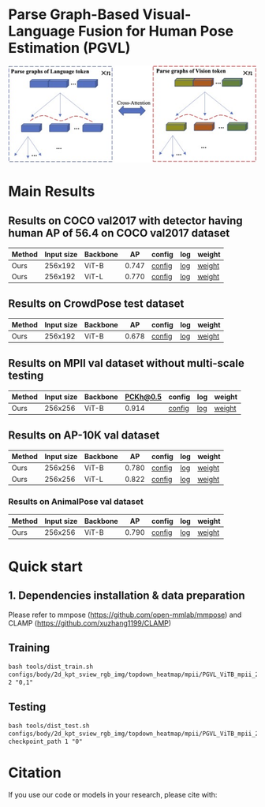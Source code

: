 # Parse Graph-Based Visual-Language Fusion for Human Pose Estimation (PGVL)

![Illustrating the architecture of the proposed PGVL](figs/overview.jpg)
# Main Results
## Results on COCO val2017 with detector having human AP of 56.4 on COCO val2017 dataset
| Method            | Input size | Backbone |    AP |config|log|weight|
|--------------------|------------|--------|-------|----|----|-------|
| Ours    |    256x192   |   ViT-B | 0.747  |[config](PGVL/configs/body/2d_kpt_sview_rgb_img/topdown_heatmap/coco/PGVL_ViTB_coco_256X192.py)|[log](https://huggingface.co/shhibbnglulul/PGVL/blob/main/20241220_225929_coco_ViT_B.log)|[weight](https://huggingface.co/shhibbnglulul/PGVL/blob/main/best_AP_epoch_210_coco_ViT_B.pth)
| Ours    |    256x192   |   ViT-L | 0.770  |[config](PGVL/configs/body/2d_kpt_sview_rgb_img/topdown_heatmap/coco/PGVL_ViTL_coco_256X192.py)|[log](https://huggingface.co/shhibbnglulul/PGVL/blob/main/20241224_154254_COCO_VIT_L.log)|[weight](https://huggingface.co/shhibbnglulul/PGVL/blob/main/best_AP_epoch_190_COCO_VIT_L.pth)

## Results on CrowdPose test dataset
| Method            | Input size | Backbone |    AP |config|log|weight|
|--------------------|------------|--------|-------|----|----|-------|
| Ours    |    256x192   |   ViT-B | 0.678  |[config](PGVL/configs/body/2d_kpt_sview_rgb_img/topdown_heatmap/crowdpose/PGVL_ViTB_crowdpose_256X192.py)|[log](https://huggingface.co/shhibbnglulul/PGVL/blob/main/20241219_211951_CP_VIT_B.log)|[weight](https://huggingface.co/shhibbnglulul/PGVL/blob/main/best_AP_epoch_200__CP_VIT_B.pth)

## Results on MPII val dataset without multi-scale testing
| Method            | Input size | Backbone |    PCKh@0.5 |config|log|weight|
|--------------------|------------|--------|-------|----|----|-------|
| Ours    |    256x256   |   ViT-B | 0.914  |[config](PGVL/configs/body/2d_kpt_sview_rgb_img/topdown_heatmap/mpii/PGVL_ViTB_mpii_256x256.py)|[log](https://huggingface.co/shhibbnglulul/PGVL/blob/main/20250111_141721_MPII_VIT_B.log)|[weight](https://huggingface.co/shhibbnglulul/PGVL/blob/main/best_PCKh_epoch_200_MPII_VIT_B.pth)

## Results on AP-10K val dataset
| Method            | Input size | Backbone |    AP |config|log|weight|
|--------------------|------------|--------|-------|----|----|-------|
| Ours    |    256x256   |   ViT-B | 0.780  |[config](PGVL/configs/animal/2d_kpt_sview_rgb_img/topdown_heatmap/ap10k/PGVL_ViTB_ap10k_256x256.py)|[log](https://huggingface.co/shhibbnglulul/PGVL/blob/main/20241224_231343__AP10K_VIT_B.log)|[weight](https://huggingface.co/shhibbnglulul/PGVL/blob/main/best_AP_epoch_210_AP10K_VIT_B.pth)
| Ours    |    256x256   |   ViT-L | 0.822  |[config](PGVL/configs/animal/2d_kpt_sview_rgb_img/topdown_heatmap/ap10k/PGVL_ViTL_ap10k_256x256.py)|[log](https://huggingface.co/shhibbnglulul/PGVL/blob/main/20241219_182059.log)|[weight](https://huggingface.co/shhibbnglulul/PGVL/blob/main/best_AP_epoch_185.pth)

### Results on AnimalPose val dataset
| Method            | Input size | Backbone |    AP |config|log|weight|
|--------------------|------------|--------|-------|----|----|-------|
| Ours    |    256x256   |   ViT-B | 0.790  |[config](PGVL/configs/animal/2d_kpt_sview_rgb_img/topdown_heatmap/animalpose/PGVL_ViTB_animalpose_256x256.py)|[log](https://huggingface.co/shhibbnglulul/PGVL/blob/main/20241224_192746_AnimalPose_VIT_B.log)|[weight](https://huggingface.co/shhibbnglulul/PGVL/blob/main/best_AP_epoch_200_AnimalPose_VIT_B.pth)



# Quick start
## 1. Dependencies installation & data preparation
Please refer to mmpose (https://github.com/open-mmlab/mmpose) and CLAMP (https://github.com/xuzhang1199/CLAMP)

## Training
```
bash tools/dist_train.sh configs/body/2d_kpt_sview_rgb_img/topdown_heatmap/mpii/PGVL_ViTB_mpii_256x256.py 2 "0,1"
```

## Testing
```
bash tools/dist_test.sh  configs/body/2d_kpt_sview_rgb_img/topdown_heatmap/mpii/PGVL_ViTB_mpii_256x256.py checkpoint_path 1 "0"
```


# Citation
If you use our code or models in your research, please cite with:
<!-- ```
@article{PGBS,
	title={Human Pose Estimation via Parse Graph of Body Structure},
	author={Liu, Shibang and Xie, Xuemei and Shi, Guangming},
	journal=TCSVT,
	year={2024},
	publisher={IEEE}
}

```  -->
